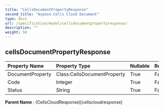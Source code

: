 ```yaml
---
title: "CellsDocumentPropertyResponse"
second_title: "Aspose.Cells Cloud Document"
type: docs
url: /specification/model/cellsdocumentpropertyresponse/
description: ""
weight: 50
---
```


## **cellsDocumentPropertyResponse**

 

| Property Name | Property Type | Nullable |  ReadOnly | DefaultValue | Description | 
| :- | :- | :- |:- |  :- | :- |
| DocumentProperty | Class:CellsDocumentProperty | True |  False |  |  |  
| Code | Integer | True |  False |  |  |  
| Status | String | True |  False |  |  |  

**Parent Name** : (CellsCloudResponse)[cellscloudresponse]

